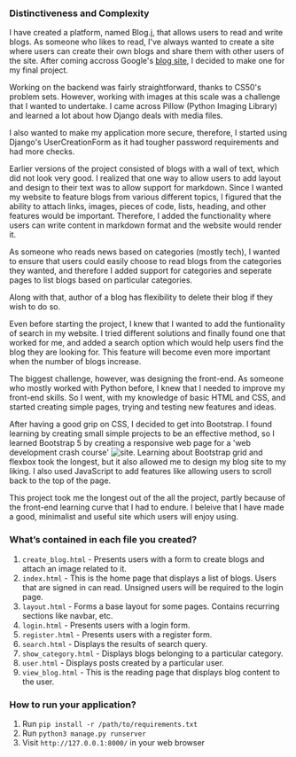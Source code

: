 ### Distinctiveness and Complexity

I have created a platform, named Blog.j, that allows users to read and write blogs. As someone who likes to read, I've always wanted to create a site where users can create their own blogs and share them with other users of the site. After coming accross Google's [blog site](https://blog.google/), I decided to make one for my final project.

Working on the backend was fairly straightforward, thanks to CS50's problem sets. However, working with images at this scale was a challenge that I wanted to undertake. I came across Pillow (Python Imaging Library) and learned a lot about how Django deals with media files.

I also wanted to make my application more secure, therefore, I started using Django's UserCreationForm as it had tougher password requirements and had more checks.

Earlier versions of the project consisted of blogs with a wall of text, which did not look very good. I realized that one way to allow users to add layout and design to their text was to allow support for markdown. Since I wanted my website to feature blogs from various different topics, I figured that the ability to attach links, images, pieces of code, lists, heading, and other features would be important. Therefore, I added the functionality where users can write content in markdown format and the website would render it.

As someone who reads news based on categories (mostly tech), I wanted to ensure that users could easily choose to read blogs from the categories they wanted, and therefore I added support for categories and seperate pages to list blogs based on particular categories. 

Along with that, author of a blog has flexibility to delete their blog if they wish to do so. 

Even before starting the project, I knew that I wanted to add the funtionality of search in my website. I tried different solutions and finally found one that worked for me, and added a search option which would help users find the blog they are looking for. This feature will become even more important when the number of blogs increase.

The biggest challenge, however, was designing the front-end. As someone who mostly worked with Python before, I knew that I needed to improve my front-end skills. So I went, with my knowledge of basic HTML and CSS, and started creating simple pages, trying and testing new features and ideas.

After having a good grip on CSS, I decided to get into Bootstrap. I found learning by creating small simple projects to be an effective method, so I learned Bootstrap 5 by creating a responsive web page for a 'web development crash course' ![site](https://github.com/JiteshDhalwani/bootstrap5_site). Learning about Bootstrap grid and flexbox took the longest, but it also allowed me to design my blog site to my liking. I also used JavaScript to add features like allowing users to scroll back to the top of the page.

This project took me the longest out of the all the project, partly because of the front-end learning curve that I had to endure. I beleive that I have made a good, minimalist and useful site which users will enjoy using.


### What’s contained in each file you created?

1. `create_blog.html` - Presents users with a form to create blogs and attach an image related to it.
2. `index.html` - This is the home page that displays a list of blogs. Users that are signed in can read. Unsigned users will be required to the login page.
3. `layout.html` - Forms a base layout for some pages. Contains recurring sections like navbar, etc.
4. `login.html` - Presents users with a login form.
5. `register.html` - Presents users with a register form.
6. `search.html` - Displays the results of search query.
7. `show_category.html` - Displays blogs belonging to a particular category.
8. `user.html` - Displays posts created by a particular user.
9. `view_blog.html` - This is the reading page that displays blog content to the user.


### How to run your application?

1. Run `pip install -r /path/to/requirements.txt`
2. Run `python3 manage.py runserver`
3. Visit `http://127.0.0.1:8000/` in your web browser